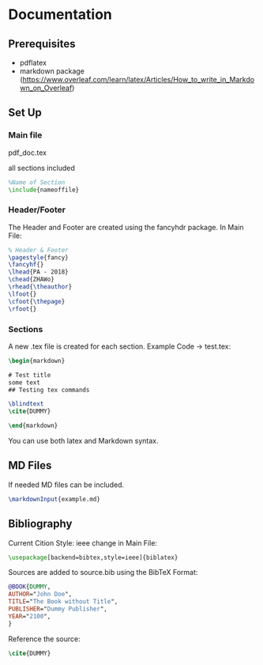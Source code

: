# Documentation

## Prerequisites

- pdflatex
- markdown package (https://www.overleaf.com/learn/latex/Articles/How_to_write_in_Markdown_on_Overleaf)

## Set Up

### Main file

pdf_doc.tex

all sections included

```latex
%Name of Section
\include{nameoffile}
```

### Header/Footer

The Header and Footer are created using the fancyhdr package.
In Main File:

```latex
% Header & Footer
\pagestyle{fancy}
\fancyhf{}
\lhead{PA - 2018}
\chead{ZHAWo}
\rhead{\theauthor}
\lfoot{}
\cfoot{\thepage}
\rfoot{}
```

### Sections

A new .tex file is created for each section.
Example Code -> test.tex:

```latex
\begin{markdown}

# Test title
some text
## Testing tex commands

\blindtext
\cite{DUMMY}

\end{markdown}
```

You can use both latex and Markdown syntax.

## MD Files

If needed MD files can be included.

```latex
\markdownInput{example.md}
```

## Bibliography

Current Cition Style: ieee
change in Main File:

```latex
\usepackage[backend=bibtex,style=ieee]{biblatex}
```

Sources are added to source.bib using the BibTeX Format:

```bibtex
@BOOK{DUMMY,
AUTHOR="John Doe",
TITLE="The Book without Title",
PUBLISHER="Dummy Publisher",
YEAR="2100",
}
```

Reference the source:

```latex
\cite{DUMMY}
```
